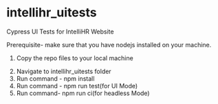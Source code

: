 # intellihr_uitests

Cypress UI Tests for IntelliHR Website

Prerequisite- make sure that you have nodejs installed on your machine.

1) Copy the repo files to your local machine

2. Navigate to intellihr_uitests folder
3. Run command - npm install
4. Run command - npm run test(for UI Mode)
5. Run command- npm run ci(for headless Mode)
